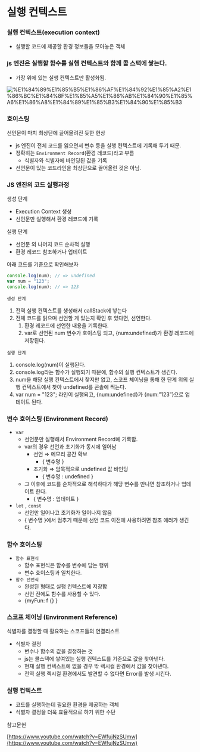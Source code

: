 # 실행 컨텍스트

### 실행 컨텍스트(execution context)

- 실행할 코드에 제공할 환경 정보들을 모아놓은 객체

### js 엔진은 실행할 함수를 실행 컨텍스트와 함께 콜 스택에 쌓는다.

- 가장 위에 있는 실행 컨텍스트만 활성화됨.

![%E1%84%89%E1%85%B5%E1%86%AF%E1%84%92%E1%85%A2%E1%86%BC%E1%84%8F%E1%85%A5%E1%86%AB%E1%84%90%E1%85%A6%E1%86%A8%E1%84%89%E1%85%B3%E1%84%90%E1%85%B3](https://gist.github.com/assets/78193416/1b943460-a8e1-47ed-85ef-fa0002c44c7a)

### 호이스팅

선언문이 마치 최상단에 끌어올려진 듯한 현상

- js 엔진이 전체 코드를 읽으면서 변수 등을 실행 컨텍스트에 기록해 두기 때문.
- 정확히는 `Environment Record`(환경 레코드)라고 부름
  - 식별자와 식별자에 바인딩된 값을 기록
- 선언문이 있는 코드라인을 최상단으로 끌어올린 것은 아님.

### JS 엔진의 코드 실행과정

생성 단계

- Execution Context 생성
- 선언문만 실행해서 환경 레코드에 기록

실행 단계

- 선언문 외 나머지 코드 순차적 실행
- 환경 레코드 참조하거나 업데이트

아래 코드를 기준으로 확인해보자

```jsx
console.log(num); // => undefined
var num = "123";
console.log(num); // => 123
```

`생성 단계`

1. 전역 실행 컨텍스트를 생성해서 callStack에 넣는다
2. 전체 코드를 읽으며 선언할 게 있는지 확인 후 있다면, 선언한다.
   1. 환경 레코드에 선언한 내용을 기록한다.
   2. var로 선언된 num 변수가 호이스팅 되고,
      {num:undefined}가 환경 레코드에 저장된다.

`실행 단계`

1. console.log(num)이 실행된다.
2. console.log라는 함수가 실행되기 때문에, 함수의 실행 컨텍스트가 생긴다.
3. num을 해당 실행 컨텍스트에서 찾지만 없고, 스코프 체이닝을 통해 한 단계 위의 실행 컨텍스트에서 찾아 undefined를 콘솔에 찍는다.
4. var num = "123"; 라인이 실행되고, {num:undefined}가 {num:”123”}으로 업데이트 된다.

### 변수 호이스팅 (Environment Record)

- `var`
  - 선언문만 실행해서 Environment Record에 기록함.
  - var의 경우 선언과 초기화가 동시에 일어남
    - 선언 ⇒ 메모리 공간 확보
      - { 변수명 }
    - 초기화 ⇒ 암묵적으로 undefined 값 바인딩
      - { 변수명 : undefined }
  - 그 이후에 코드를 순차적으로 해석하다가 해당 변수를 만나면 참조하거나 업데이트 한다.
    - { 변수명 : 업데이트 }
- `let` , `const`
  - 선언만 일어나고 초기화가 일어나지 않음
  - { 변수명 }에서 멈추기 때문에 선언 코드 이전에 사용하려면 참조 에러가 생긴다.

### 함수 호이스팅

- `함수 표현식`
  - 함수 표현식은 함수를 변수에 담는 행위
  - 변수 호이스팅과 일치한다.
- `함수 선언식`
  - 완성된 형태로 실행 컨텍스트에 저장함
  - 선언 전에도 함수를 사용할 수 있다.
  - {myFun: f {} }

### 스코프 체이닝 (Environment Reference)

식별자를 결정할 때 활요하는 스코프들의 연결리스트

- 식별자 결정
  - 변수나 함수의 값을 결정하는 것
  - js는 콜스택에 쌓여있는 실행 컨텍스트를 기준으로 값을 찾아낸다.
  - 현재 실행 컨텍스트에 없을 경우 밖 렉시컬 환경에서 값을 찾아낸다.
  - 전역 실행 렉시컬 환경에서도 발견할 수 없다면 Error를 발생 시킨다.

### 실행 컨텍스트

- 코드를 실행하는데 필요한 환경을 제공하는 객체
- 식별자 결정을 더욱 효율적으로 하기 위한 수단

참고문헌

[https://www.youtube.com/watch?v=EWfujNzSUmw](https://www.youtube.com/watch?v=EWfujNzSUmw)
